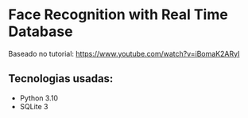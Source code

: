# Face Recognition with Real Time Database
Baseado no tutorial: https://www.youtube.com/watch?v=iBomaK2ARyI

## Tecnologias usadas:
- Python 3.10 
- SQLite 3